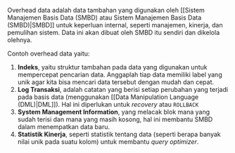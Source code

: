 Overhead data adalah data tambahan yang digunakan oleh [[Sistem Manajemen Basis Data (SMBD) atau Sistem Manajemen Basis Data (SMBD)|SMBD]] untuk keperluan internal, seperti manajemen, kinerja, dan pemulihan sistem. Data ini akan dibuat oleh SMBD itu sendiri dan dikelola olehnya.

Contoh overhead data yaitu:
1. **Indeks**, yaitu struktur tambahan pada data yang digunakan untuk mempercepat pencarian data. Anggaplah tiap data memiliki label yang unik agar kita bisa mencari data tersebut dengan mudah dan cepat.
2. **Log Transaksi**, adalah catatan yang berisi setiap perubahan yang terjadi pada basis data (menggunakan [[Data Manipulation Language (DML)|DML]]). Hal ini diperlukan untuk *recovery* atau `ROLLBACK`
3. **System Management Information**, yang melacak blok mana yang sudah terisi dan mana yang masih kosong, hal ini membantu SMBD dalam menempatkan data baru.
4. **Statistik Kinerja**, seperti statistik tentang data (seperti berapa banyak nilai unik pada suatu kolom) untuk membantu *query optimizer*.